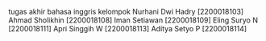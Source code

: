 tugas akhir bahasa inggris
kelompok
Nurhani Dwi Hadry 	[2200018103]
Ahmad Sholikhin [2200018108]
Iman Setiawan [2200018109]
Eling Suryo N [2200018111]
Apri Singgih W [2200018113]
Aditya Setyo P [2200018114]
